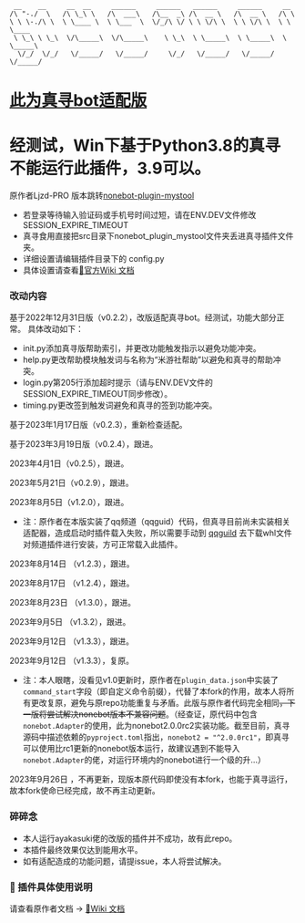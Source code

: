```
 __    __     __  __     ______     ______   ______     ______     __
/\ "-./  \   /\ \_\ \   /\  ___\   /\__  _\ /\  __ \   /\  __ \   /\ \
\ \ \-./\ \  \ \____ \  \ \___  \  \/_/\ \/ \ \ \/\ \  \ \ \/\ \  \ \ \____
 \ \_\ \ \_\  \/\_____\  \/\_____\    \ \_\  \ \_____\  \ \_____\  \ \_____\
  \/_/  \/_/   \/_____/   \/_____/     \/_/   \/_____/   \/_____/   \/_____/
```

# [此为真寻bot适配版](https://github.com/HibiKier/zhenxun_bot)
# 经测试，Win下基于Python3.8的真寻不能运行此插件，3.9可以。
原作者Ljzd-PRO 版本跳转[nonebot-plugin-mystool](https://github.com/Ljzd-PRO/nonebot-plugin-mystool)
 - 若登录等待输入验证码或手机号时间过短，请在ENV.DEV文件修改SESSION_EXPIRE_TIMEOUT
 - 真寻食用直接把src目录下nonebot_plugin_mystool文件夹丢进真寻插件文件夹。
 - 详细设置请编辑插件目录下的 config.py
 - 具体设置请查看[🔗官方Wiki 文档](https://github.com/Ljzd-PRO/nonebot-plugin-mystool/wiki)

### 改动内容
基于2022年12月31日版（v0.2.2），改版适配真寻bot。经测试，功能大部分正常。
具体改动如下：
 - init.py添加真寻版帮助索引，并更改功能触发指示以避免功能冲突。
 - help.py更改帮助模块触发词与名称为“米游社帮助”以避免和真寻的帮助冲突。
 - login.py第205行添加超时提示（请与ENV.DEV文件的SESSION_EXPIRE_TIMEOUT同步修改）。
 - timing.py更改签到触发词避免和真寻的签到功能冲突。

基于2023年1月17日版（v0.2.3），重新检查适配。

基于2023年3月19日版（v0.2.4），跟进。

2023年4月1日（v0.2.5），跟进。

2023年5月21日（v0.2.9），跟进。

2023年8月5日（v1.2.0），跟进。

 - 注：原作者在本版实装了qq频道（qqguid）代码，但真寻目前尚未实装相关适配器，造成启动时插件载入失败，所以需要手动到
[qqguild](https://github.com/nonebot/adapter-qqguild)
去下载whl文件对频道插件进行安装，方可正常载入此插件。

2023年8月14日 （v1.2.3），跟进。

2023年8月17日 （v1.2.4），跟进。

2023年8月23日 （v1.3.0），跟进。

2023年9月5日 （v1.3.2），跟进。

2023年9月12日 （v1.3.3），跟进。

2023年9月12日 （v1.3.3），复原。
 - 注：本人眼瞎，没看见v1.0更新时，原作者在`plugin_data.json`中实装了`command_start`字段（即自定义命令前缀），代替了本fork的作用，故本人将所有更改复原，避免与原repo功能重复与矛盾。此版与原作者代码完全相同<del>，下一版将尝试解决nonebot版本不兼容问题</del>。（经查证，原代码中包含`nonebot.Adapter`的使用，此为nonebot2.0.0rc2实装功能。截至目前，真寻源码中描述依赖的`pyproject.toml`指出，`nonebot2 = "^2.0.0rc1"`，即真寻可以使用比rc1更新的nonebot版本运行，故建议遇到不能导入`nonebot.Adapter`的佬，对运行环境内的nonebot进行一个级的升…）

2023年9月26日 ，不再更新，现版本原代码即使没有本fork，也能于真寻运行，故本fork使命已经完成，故不再主动更新。
>

### 碎碎念
 - 本人运行ayakasuki佬的改版的插件并不成功，故有此repo。
 - 本插件最终效果仅达到能用水平。
 - 如有适配造成的功能问题，请提issue，本人将尝试解决。


### 📖 插件具体使用说明

请查看原作者文档 -> [🔗Wiki 文档](https://github.com/Ljzd-PRO/nonebot-plugin-mystool/wiki)
